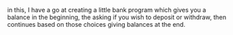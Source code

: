 in this, I have a go at creating a little bank program which gives you a balance in the beginning, the asking if you wish to deposit or withdraw, then continues based on those choices giving balances at the end.
